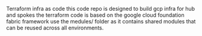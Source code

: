 Terraform infra as code
this code repo is designed to build gcp infra for hub and spokes
the terraform code is based on the google cloud foundation fabric framework 
use the medules/ folder as it contains shared modules that can be reused across all environments. 
